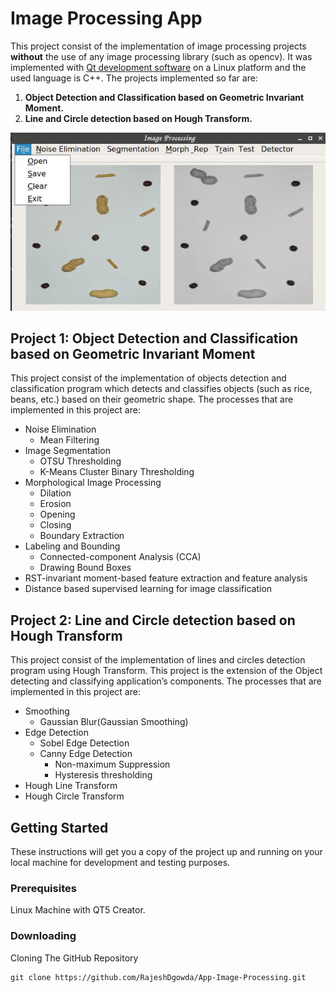 # Image Processing App

This project consist of the implementation of image processing projects **without** the use of any image processing library (such as opencv). It was implemented with ​[Qt development software](https://wiki.qt.io/Main) on a Linux platform and the used language is C++. The projects implemented so far are:  

1. **Object Detection and Classification based on Geometric Invariant Moment.**  
2. **Line and Circle detection based on Hough Transform.**
<p align="center">
  <img src="Test_images/documentation_Images/Fig3.png" title="App" alt="App">
</p>

## Project 1: Object Detection and Classification based on Geometric Invariant Moment

This project consist of the implementation of objects detection and classification program which detects and classifies objects (such as rice, beans, etc.) based on their geometric shape. The processes that are implemented in this project are:

* Noise Elimination
	* Mean Filtering
* Image Segmentation
	* OTSU Thresholding
  	* K-Means Cluster Binary Thresholding
* Morphological Image Processing
  	* Dilation
  	* Erosion
  	* Opening
  	* Closing
  	* Boundary Extraction
* Labeling and Bounding
	* Connected-component Analysis (CCA)
	* Drawing Bound Boxes
* RST-invariant moment-based feature extraction and feature analysis 
* Distance based supervised learning for image classification



## Project 2: Line and Circle detection based on Hough Transform

This project consist of the implementation of lines and circles detection program using Hough Transform. This project is the extension of the Object detecting and classifying application’s components. The processes that are implemented in this project are:

* Smoothing
	* Gaussian Blur(Gaussian Smoothing)
* Edge Detection
  	* Sobel Edge Detection
  	* Canny Edge Detection
  		* Non-maximum Suppression
  		* Hysteresis thresholding
* Hough Line Transform
* Hough Circle Transform


## Getting Started

These instructions will get you a copy of the project up and running on your local machine for development and testing purposes.

### Prerequisites
Linux Machine with QT5 Creator.

### Downloading
Cloning The GitHub Repository

```
git clone https://github.com/RajeshDgowda/App-Image-Processing.git
```


